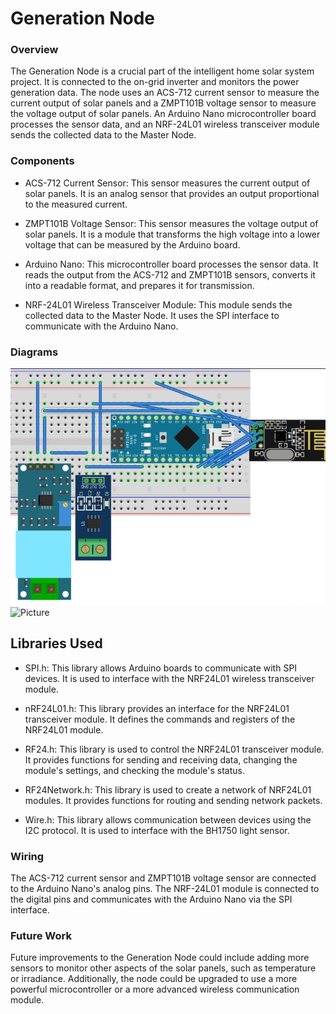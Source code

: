 # Generation Node  

### Overview
The Generation Node is a crucial part of the intelligent home solar system project. It is connected to the on-grid inverter and monitors the power generation data. The node uses an ACS-712 current sensor to measure the current output of solar panels and a ZMPT101B voltage sensor to measure the voltage output of solar panels. An Arduino Nano microcontroller board processes the sensor data, and an NRF-24L01 wireless transceiver module sends the collected data to the Master Node.

### Components
- ACS-712 Current Sensor: This sensor measures the current output of solar panels. It is an analog sensor that provides an output proportional to the measured current.

- ZMPT101B Voltage Sensor: This sensor measures the voltage output of solar panels. It is a module that transforms the high voltage into a lower voltage that can be measured by the Arduino board.

- Arduino Nano: This microcontroller board processes the sensor data. It reads the output from the ACS-712 and ZMPT101B sensors, converts it into a readable format, and prepares it for transmission.

- NRF-24L01 Wireless Transceiver Module: This module sends the collected data to the Master Node. It uses the SPI interface to communicate with the Arduino Nano.

### Diagrams
![Circuit Diagram](../../assets/generation_node.jpg)
![Picture](../../assets/generation_node_actual.png)

##  Libraries Used
- SPI.h: This library allows Arduino boards to communicate with SPI devices. It is used to interface with the NRF24L01 wireless transceiver module.

- nRF24L01.h: This library provides an interface for the NRF24L01 transceiver module. It defines the commands and registers of the NRF24L01 module.

- RF24.h: This library is used to control the NRF24L01 transceiver module. It provides functions for sending and receiving data, changing the module's settings, and checking the module's status.

- RF24Network.h: This library is used to create a network of NRF24L01 modules. It provides functions for routing and sending network packets.

- Wire.h: This library allows communication between devices using the I2C protocol. It is used to interface with the BH1750 light sensor.

### Wiring
The ACS-712 current sensor and ZMPT101B voltage sensor are connected to the Arduino Nano's analog pins. The NRF-24L01 module is connected to the digital pins and communicates with the Arduino Nano via the SPI interface.

### Future Work
Future improvements to the Generation Node could include adding more sensors to monitor other aspects of the solar panels, such as temperature or irradiance. Additionally, the node could be upgraded to use a more powerful microcontroller or a more advanced wireless communication module.
